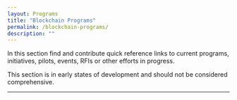 ```yaml
---
layout: Programs
title: "Blockchain Programs"
permalink: /blockchain-programs/
description: ""
---
```


In this section find and contribute quick reference links to current programs, initiatives, pilots, events, RFIs or other efforts in progress.

This section is in early states of development and should not be considered comprehensive.

***
